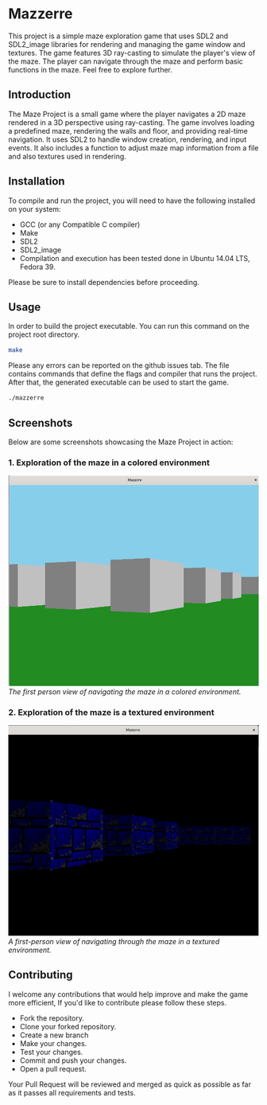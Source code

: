 # Mazzerre

This project is a simple maze exploration game that uses SDL2 and SDL2_image libraries for rendering and managing the game window and textures. The game features 3D ray-casting to simulate the player's view of the maze. The player can navigate through the maze and perform basic functions in the maze. Feel free to explore further.

## Introduction

The Maze Project is a small game where the player navigates a 2D maze rendered in a 3D perspective using ray-casting. The game involves loading a predefined maze, rendering the walls and floor, and providing real-time navigation. It uses SDL2 to handle window creation, rendering, and input events. It also includes a function to adjust maze map information from a file and also textures used in rendering.

## Installation

To compile and run the project, you will need to have the following installed on your system:
- GCC (or any Compatible C compiler)
- Make
- SDL2
- SDL2_image
- Compilation and execution has been tested done in Ubuntu 14.04 LTS, Fedora 39.

Please be sure to install dependencies before proceeding.

## Usage

In order to build the project executable. You can run this command on the project root directory.

```bash
make
```

Please any errors can be reported on the github issues tab. The file contains commands that define the flags and compiler that runs the project.
After that, the generated executable can be used to start the game.

```bash
./mazzerre
```

## Screenshots

Below are some screenshots showcasing the Maze Project in action:

### 1. **Exploration of the maze in a colored environment**
![Colored environment maze exploration](screenshots/block.png)
*The first person view of navigating the maze in a colored environment.*

### 2. **Exploration of the maze is a textured environment**
![Maze Exploration](screenshots/textured.png)
*A first-person view of navigating through the maze in a textured environment.*

## Contributing

I welcome any contributions that would help improve and make the game more efficient, If you'd like to contribute please follow these steps.

- Fork the repository.
- Clone your forked repository.
- Create a new branch
- Make your changes.
- Test your changes.
- Commit and push your changes.
- Open a pull request.

Your Pull Request will be reviewed and merged as quick as possible as far as it passes all requirements and tests.
